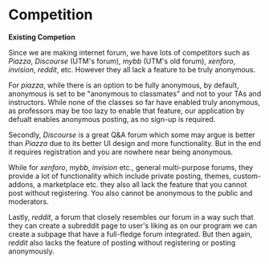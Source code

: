 # Competition

**Existing Competion**

Since we are making internet forum, we have lots of competitors such as *Piazza*, *Discourse* (UTM's forum), *mybb* (UTM's old forum), *xenforo*, *invision*, *reddit*, etc. However they all lack a feature to be truly anonymous. 

For *piazza*, while there is an option to be fully anonymous, by default, anonymous is set to be "anonymous to classmates" and not to your TAs and instructors. While  none of the classes so far have enabled truly anonymous, as professors may be too lazy to enable that feature, our application by defualt enables anonymous posting, as no sign-up is required.

Secondly, *Discourse* is a great Q&A forum which some may argue is better than *Piazza* due to its better UI design and more functionality. But in the end it requires registration and you are nowhere near being anonymous. 

While for *xenforo*, *mybb*, *invision* etc., general multi-purpose forums, they provide a lot of functionality which include private posting, themes, custom-addons, a marketplace etc. they also all lack the feature that you cannot post without registering. You also cannot be anonymous to the public and moderators. 

Lastly, *reddit*, a forum that closely resembles our forum in a way such that they can create a subreddit page to user's liking as on our program we can create a subpage that have a full-fledge forum integrated. But then again, *reddit* also lacks the feature of posting without registering or posting anonymously. 
